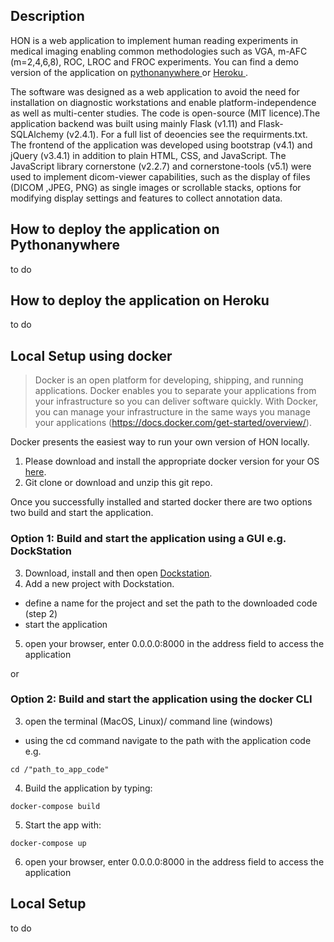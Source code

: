## Description
HON is a web application to implement human reading experiments in medical imaging enabling common methodologies such as VGA, m-AFC (m=2,4,6,8), ROC, LROC and FROC experiments. You can find a demo version of the application on <a href="https://hondemo.pythonanywhere.com/"> pythonanywhere </a> or <a href="http://hon-demo.herokuapp.com/studies/overview"> Heroku </a>.

The software was designed as a web application to avoid the need for installation on diagnostic workstations and enable platform-independence as well as multi-center studies. The code is open-source (MIT licence).The application backend was built using mainly Flask (v1.11) and Flask-SQLAlchemy (v2.4.1). For a full list of deoencies see the requirments.txt. The frontend of the application was developed using bootstrap (v4.1) and jQuery (v3.4.1) in addition to plain HTML, CSS, and JavaScript. The JavaScript library cornerstone (v2.2.7) and cornerstone-tools (v5.1) were used to implement dicom-viewer capabilities, such as the display of files (DICOM ,JPEG, PNG) as single images or scrollable stacks, options for modifying display settings and features to collect annotation data. 

## How to deploy the application on Pythonanywhere
to do

## How to deploy the application on Heroku
to do

## Local Setup using docker
> Docker is an open platform for developing, shipping, and running applications. Docker enables you to separate your applications from your infrastructure so you can deliver software quickly. With Docker, you can manage your infrastructure in the same ways you manage your applications (https://docs.docker.com/get-started/overview/).

Docker presents the easiest way to run your own version of HON locally. 
1. Please download and install the appropriate docker version for your OS <a href="https://docs.docker.com/get-docker">here</a>.
2. Git clone or download and unzip this git repo.

Once you successfully installed and started docker there are two options two build and start the application.
### Option 1: Build and start the application using a GUI e.g. DockStation
3. Download, install and then open <a href="https://dockstation.io/">Dockstation</a>.
4. Add a new project with Dockstation.
- define a name for the project and set the path to the downloaded code (step 2)
- start the application 
5. open your browser, enter 0.0.0.0:8000 in the address field to access the application

or

### Option 2: Build and start the application using the docker CLI  
3. open the terminal (MacOS, Linux)/ command line (windows)
- using the cd command navigate to the path with the application code e.g.
```
cd /"path_to_app_code"
```
4. Build the application by typing: 
```
docker-compose build
```
5. Start the app with: 
```
docker-compose up
```
6. open your browser, enter 0.0.0.0:8000 in the address field to access the application

## Local Setup
to do


